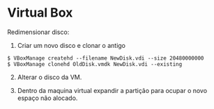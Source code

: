 # Virtual Box

Redimensionar disco:

1. Criar um novo disco e clonar o antigo
```
$ VBoxManage createhd --filename NewDisk.vdi --size 20480000000 
$ VBoxManage clonehd OldDisk.vmdk NewDisk.vdi --existing 
```

2. Alterar o disco da VM.

3. Dentro da maquina virtual expandir a partição para ocupar o novo espaço não alocado.
